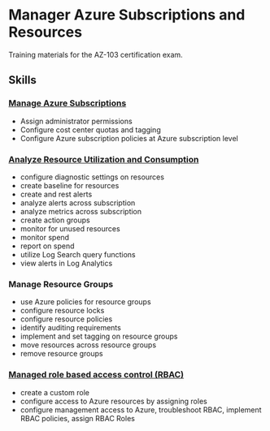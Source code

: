 # Manager Azure Subscriptions and Resources

Training materials for the AZ-103 certification exam.

## Skills

### [Manage Azure Subscriptions](Manage%20Subscriptions/)

- Assign administrator permissions
- Configure cost center quotas and tagging
- Configure Azure subscription policies at Azure subscription level

### [Analyze Resource Utilization and Consumption](Utilization%20and%20Consumption)

- configure diagnostic settings on resources
- create baseline for resources
- create and rest alerts
- analyze alerts across subscription
- analyze metrics across subscription
- create action groups
- monitor for unused resources
- monitor spend
- report on spend
- utilize Log Search query functions
- view alerts in Log Analytics

### Manage Resource Groups

- use Azure policies for resource groups
- configure resource locks
- configure resource policies
- identify auditing requirements
- implement and set tagging on resource groups
- move resources across resource groups
- remove resource groups

### [Managed role based access control (RBAC)](Manage%20Access%20Control)

- create a custom role
- configure access to Azure resources by assigning roles
- configure management access to Azure, troubleshoot RBAC, implement RBAC policies, assign RBAC Roles
